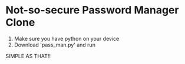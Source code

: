 # Not-so-secure Password Manager Clone
1. Make sure you have python on your device
2. Download 'pass_man.py' and run

SIMPLE AS THAT!!

